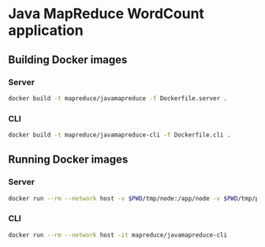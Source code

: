 # Java MapReduce WordCount application
## Building Docker images
### Server
```sh
docker build -t mapreduce/javamapreduce -f Dockerfile.server .
```
### CLI
```sh
docker build -t mapreduce/javamapreduce-cli -f Dockerfile.cli .
```
## Running Docker images
### Server
```sh
docker run --rm --network host -v $PWD/tmp/node:/app/node -v $PWD/tmp/public:/app/public mapreduce/javamapreduce
```
### CLI
```sh
docker run --rm --network host -it mapreduce/javamapreduce-cli
```